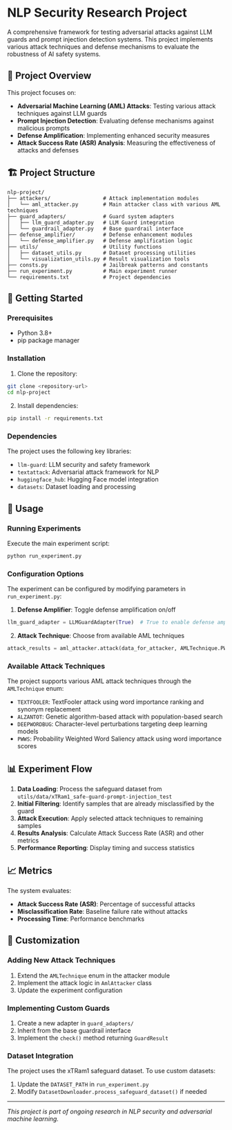 # NLP Security Research Project

A comprehensive framework for testing adversarial attacks against LLM guards and prompt injection detection systems. This project implements various attack techniques and defense mechanisms to evaluate the robustness of AI safety systems.

## 🎯 Project Overview

This project focuses on:
- **Adversarial Machine Learning (AML) Attacks**: Testing various attack techniques against LLM guards
- **Prompt Injection Detection**: Evaluating defense mechanisms against malicious prompts
- **Defense Amplification**: Implementing enhanced security measures
- **Attack Success Rate (ASR) Analysis**: Measuring the effectiveness of attacks and defenses

## 🏗️ Project Structure

```
nlp-project/
├── attackers/                 # Attack implementation modules
│   └── aml_attacker.py        # Main attacker class with various AML techniques
├── guard_adapters/            # Guard system adapters
│   ├── llm_guard_adapter.py   # LLM Guard integration
│   └── guardrail_adapter.py   # Base guardrail interface
├── defense_amplifier/         # Defense enhancement modules
│   └── defense_amplifier.py   # Defense amplification logic
├── utils/                     # Utility functions
│   ├── dataset_utils.py       # Dataset processing utilities
│   └── visualization_utils.py # Result visualization tools
├── consts.py                  # Jailbreak patterns and constants
├── run_experiment.py          # Main experiment runner
└── requirements.txt           # Project dependencies
```

## 🚀 Getting Started

### Prerequisites

- Python 3.8+
- pip package manager

### Installation

1. Clone the repository:
```bash
git clone <repository-url>
cd nlp-project
```

2. Install dependencies:
```bash
pip install -r requirements.txt
```

### Dependencies

The project uses the following key libraries:
- `llm-guard`: LLM security and safety framework
- `textattack`: Adversarial attack framework for NLP
- `huggingface_hub`: Hugging Face model integration
- `datasets`: Dataset loading and processing

## 🔬 Usage

### Running Experiments

Execute the main experiment script:

```bash
python run_experiment.py
```

### Configuration Options

The experiment can be configured by modifying parameters in `run_experiment.py`:

1. **Defense Amplifier**: Toggle defense amplification on/off
```python
llm_guard_adapter = LLMGuardAdapter(True)  # True to enable defense amplifier
```

2. **Attack Technique**: Choose from available AML techniques
```python
attack_results = aml_attacker.attack(data_for_attacker, AMLTechnique.PWWS, llm_guard_adapter)
```

### Available Attack Techniques

The project supports various AML attack techniques through the `AMLTechnique` enum:
- `TEXTFOOLER`: TextFooler attack using word importance ranking and synonym replacement
- `ALZANTOT`: Genetic algorithm-based attack with population-based search
- `DEEPWORDBUG`: Character-level perturbations targeting deep learning models
- `PWWS`: Probability Weighted Word Saliency attack using word importance scores

## 📊 Experiment Flow

1. **Data Loading**: Process the safeguard dataset from `utils/data/xTRam1_safe-guard-prompt-injection_test`
2. **Initial Filtering**: Identify samples that are already misclassified by the guard
3. **Attack Execution**: Apply selected attack techniques to remaining samples
4. **Results Analysis**: Calculate Attack Success Rate (ASR) and other metrics
5. **Performance Reporting**: Display timing and success statistics

## 📈 Metrics

The system evaluates:
- **Attack Success Rate (ASR)**: Percentage of successful attacks
- **Misclassification Rate**: Baseline failure rate without attacks
- **Processing Time**: Performance benchmarks

## 🔧 Customization

### Adding New Attack Techniques

1. Extend the `AMLTechnique` enum in the attacker module
2. Implement the attack logic in `AmlAttacker` class
3. Update the experiment configuration

### Implementing Custom Guards

1. Create a new adapter in `guard_adapters/`
2. Inherit from the base guardrail interface
3. Implement the `check()` method returning `GuardResult`

### Dataset Integration

The project uses the xTRam1 safeguard dataset. To use custom datasets:
1. Update the `DATASET_PATH` in `run_experiment.py`
2. Modify `DatasetDownloader.process_safeguard_dataset()` if needed


---

*This project is part of ongoing research in NLP security and adversarial machine learning.*